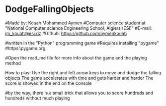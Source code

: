 # DodgeFallingObjects
#Made by: Kouah Mohammed Aymen
#Computer science student at "National Computer science Engineering School, Algiers (ESI)"
#E-mail: jm_kouah@esi.dz
#Github: https://github.com/aymenkouah

#written in the "Python" programming game
#Requires installing "pygame" 
#https:\\pygame.org

#Open the read_me file for more info about the game and the playing method

How to play:
  Use the right and left arrow keys to move and dodge the falling objects
  The game accelerates with time and gets harder and harder
  The score is showed in the end on the console
  
 #by the way, there is a small trick that allows you to score hundreds and hundreds without much playing

